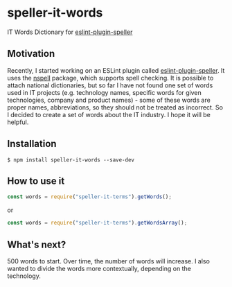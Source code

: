 # speller-it-words

IT Words Dictionary for [eslint-plugin-speller](https://github.com/itlci/eslint-plugin-speller)

## Motivation

Recently, I started working on an ESLint plugin called [eslint-plugin-speller](https://github.com/itlci/eslint-plugin-speller). It uses the [nspell](https://github.com/wooorm/nspell) package, which supports spell checking. It is possible to attach national dictionaries, but so far I have not found one set of words used in IT projects (e.g. technology names, specific words for given technologies, company and product names) - some of these words are proper names, abbreviations, so they should not be treated as incorrect. So I decided to create a set of words about the IT industry. I hope it will be helpful.

## Installation

```
$ npm install speller-it-words --save-dev
```

## How to use it

```js
const words = require("speller-it-terms").getWords();
```

or

```js
const words = require("speller-it-terms").getWordsArray();
```

## What's next?

500 words to start. Over time, the number of words will increase. I also wanted to divide the words more contextually, depending on the technology.
